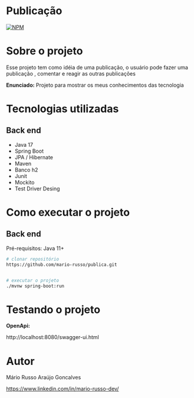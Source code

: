 # Publicação
[![NPM](https://img.shields.io/npm/l/react)](https://github.com/devsuperior/sds1-wmazoni/blob/master/LICENSE) 

# Sobre o projeto

Esse projeto tem como idéia de uma publicação, o usuário pode fazer uma publicação , comentar e reagir as outras publicações

**Enunciado:**
Projeto para mostrar os meus conhecimentos das tecnologia 


# Tecnologias utilizadas
## Back end
- Java 17
- Spring Boot
- JPA / Hibernate
- Maven
- Banco h2
- Junit
- Mockito
- Test Driver Desing


# Como executar o projeto

## Back end
Pré-requisitos: Java 11+

```bash
# clonar repositório
https://github.com/mario-russo/publica.git


# executar o projeto
./mvnw spring-boot:run
```

# Testando o projeto

**OpenApi:**

http://localhost:8080/swagger-ui.html

# Autor

Mário Russo Araújo Goncalves

https://www.linkedin.com/in/mario-russo-dev/
